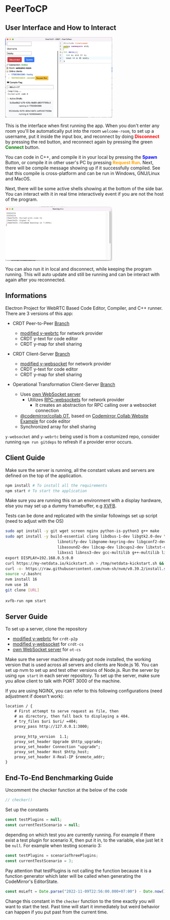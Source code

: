 # PeerToCP

## User Interface and How to Interact

<img src="README.assets/image-20221122001647564.png" alt="image-20221122001647564" style="zoom:33%;" />

This is the interface when first running the app. When you don't enter any room you'll be automatically put into the room `welcome-room`, to set up a username, put it inside the input box, and reconnect by doing <strong style="color:red;">Disconnect</strong> by pressing the red button, and reconnect again by pressing the green <strong style="color:green;">Connect</strong> button.

You can code in C++, and compile it in your local by pressing the <strong style="color:blue;">Spawn</strong> Button, or compile it in other user's PC by pressing <strong style="color:orange;">Request Run</strong>. Next, there will be compile message showing up if it successfully compiled. See that this compile is cross-platform and can be run in Windows, GNU/Linux and MacOS.

Next, there will be some active shells showing at the bottom of the side bar. You can interact with it in real time interactively event if you are not the host of the program.

<img src="README.assets/image-20221122002259074.png" alt="image-20221122002259074" style="zoom:33%;" />

You can also run it in local and disconnect, while keeping the program running. This will auto update and still be running and can be interact with again after you reconnected.

## Informations

Electron Project for WebRTC Based Code Editor, Compiler, and C++ runner.
There are 3 versions of this app:

- CRDT Peer-to-Peer [Branch](https://github.com/hockyy/peertocp/tree/crdt-p2p)
  - [modified y-webrtc](https://github.com/hockyy/y-webrtc) for network provider
  - CRDT y-text for code editor
  - CRDT y-map for shell sharing

- CRDT Client-Server [Branch](https://github.com/hockyy/peertocp/tree/crdt-cs)
  - [modified y-websocket](https://github.com/hockyy/y-websocket) for network provider
  - CRDT y-text for code editor
  - CRDT y-map for shell sharing

- Operational Transformation Client-Server [Branch](https://github.com/hockyy/peertocp/tree/ot-cs)
  - Uses [own WebSocket server](https://github.com/hockyy/peertocp-ot-server)
     - Utilizes [RPC-websockets](https://www.npmjs.com/package/rpc-websockets) for network provider
       - It creates an abstraction for RPC calling over a websocket connection
  - [@codemirror/collab OT](https://github.com/codemirror/collab), based on [Codemirror Collab Website Example](https://github.com/codemirror/website/tree/master/site/examples/collab) for code editor
  - Synchronized array for shell sharing

`y-websocket` and `y-webrtc` being used is from a costumized repo, consider running `npm run gitdeps` to refresh if a provider error occurs.

## Client Guide

Make sure the server is running, all the constant values and servers are defined on the top of the application.

```bash
npm install # To install all the requirements
npm start # To start the application
```

Make sure you are running this on an environment with a display hardware, else you may set up a dummy framebuffer, e.g [XVFB](https://www.x.org/wiki/).

Tests can be done and replicated with the similar followings set up script (need to adjust with the OS)

```bash
sudo apt install -y git wget screen nginx python-is-python3 g++ make
sudo apt install -y build-essential clang libdbus-1-dev libgtk2.0-dev \
                       libnotify-dev libgnome-keyring-dev libgconf2-dev \
                       libasound2-dev libcap-dev libcups2-dev libxtst-dev \
                       libxss1 libnss3-dev gcc-multilib g++-multilib libasound2 xvfb \
export DISPLAY=192.168.0.5:0.0
curl https://my-netdata.io/kickstart.sh > /tmp/netdata-kickstart.sh && sh /tmp/netdata-kickstart.sh
curl -o- https://raw.githubusercontent.com/nvm-sh/nvm/v0.39.2/install.sh | bash
source ~/.bashrc
nvm install 16
nvm use 16
git clone [URL]

xvfb-run npm start
```

## Server Guide

To set up a server, clone the repository

- [modified y-webrtc](https://github.com/hockyy/y-webrtc) for `crdt-p2p`
- [modified y-websocket](https://github.com/hockyy/y-websocket) for `crdt-cs`
- [own WebSocket server](https://github.com/hockyy/peertocp-ot-server) for `ot-cs`

Make sure the server machine already got node installed, the working version that is used across all servers and clients are Node.js 16. You can set up nvm to set up and test other versions of Node.js. Run the server by using `npm start` in each server repository. To set up the server, make sure you allow client to talk with PORT 3000 of the machine.

If you are using NGINX, you can refer to this following configurations (need adjustment if doesn't work):

```nginx
location / {
	# First attempt to serve request as file, then
	# as directory, then fall back to displaying a 404.
	# try_files $uri $uri/ =404;
	proxy_pass http://127.0.0.1:3000;
  
	proxy_http_version  1.1;
	proxy_set_header Upgrade $http_upgrade;
	proxy_set_header Connection "upgrade";
	proxy_set_header Host $http_host;
	proxy_set_header X-Real-IP $remote_addr;
}
```

## End-To-End Benchmarking Guide

Uncomment the checker function at the below of the code

```js
// checker()
```

Set up the constants

```js
const testPlugins = null;
const currentTestScenario = null;
```

depending on which test you are currently running. For example if there exist a test plugin for scenario X, then put it in, to the variable, else just let it be `null`. For example when testing scenario 3:

```js
const testPlugins = scenarioThreePlugins;
const currentTestScenario = 3;
```

Pay attention that testPlugins is not calling the function because it is a function generator which later will be called when generating the CodeMirror's EditorState.

```js
const msLeft = Date.parse("2022-11-09T22:56:00.000+07:00") - Date.now()
```

Change this constant in the `checker` function to the time exactly you will want to start the test. Past time will start it immediately but weird behavior can happen if you put past from the current time.
